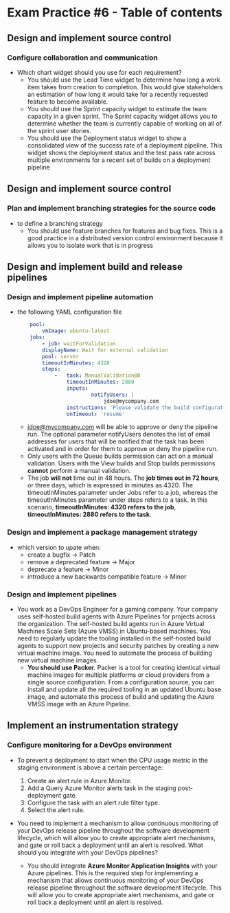 # Exam Practice #6 - Table of contents

## Design and implement source control

### Configure collaboration and communication

- Which chart widget should you use for each requirement?
  - You should use the Lead Time widget to determine how long a work item takes from creation to completion. This would give stakeholders an estimation of how long it would take for a recently requested feature to become available.
  - You should use the Sprint capacity widget to estimate the team capacity in a given sprint. The Sprint capacity widget allows you to determine whether the team is currently capable of working on all of the sprint user stories.
  - You should use the Deployment status widget to show a consolidated view of the success rate of a deployment pipeline. This widget shows the deployment status and the test pass rate across multiple environments for a recent set of builds on a deployment pipeline

## Design and implement source control

### Plan and implement branching strategies for the source code

- to define a branching strategy
  - You should use feature branches for features and bug fixes. This is a good practice in a distributed version control environment because it allows you to isolate work that is in progress

## Design and implement build and release pipelines

### Design and implement pipeline automation

- the following YAML configuration file

    ```yaml
        pool:
            vmImage: ubuntu-latest
        jobs:
            - job: waitForValidation
            displayName: Wait for external validation
            pool: server
            timeoutInMinutes: 4320
            steps:
                -   task: ManualValidation@0
                    timeoutInMinutes: 2880
                    inputs:
                            notifyUsers: |
                                jdoe@mycompany.com
                    instructions: 'Please validate the build configuration and resume'
                    onTimeout: 'resume'
    ```

  - jdoe@mycompany.com will be able to approve or deny the pipeline run. The optional parameter notifyUsers denotes the list of email addresses for users that will be notified that the task has been
  activated and in order for them to approve or deny the pipeline run.
  - Only users with the Queue builds permission can act on a manual validation. Users with the View builds and Stop builds permissions **cannot** perform a manual validation.
  - The job **will not** time out in 48 hours. The **job times out in 72 hours**, or three days, which is expressed in minutes as 4320. The timeoutInMinutes parameter under Jobs refer to a job, whereas the timeoutInMinutes parameter under steps refers to a task. In this scenario, **timeoutInMinutes: 4320 refers to the job**, **timeoutInMinutes: 2880 refers to the task**.

### Design and implement a package management strategy

- which version to upate when:
  - create a bugfix -> Patch
  - remove a deprecated feature -> Major
  - deprecate a feature -> Minor
  - introduce a new backwards compatible feature -> Minor

### Design and implement pipelines

- You work as a DevOps Engineer for a gaming company. Your company uses self-hosted build agents with Azure Pipelines for projects across the organization. The self-hosted build agents run in Azure Virtual Machines Scale Sets (Azure VMSS) in Ubuntu-based machines. You need to regularly update the tooling installed in the self-hosted build agents to support new projects and security patches by creating a new virtual machine image.
You need to automate the process of building new virtual machine images.
  - **You should use Packer**. Packer is a tool for creating identical virtual machine images for multiple platforms or cloud providers from a single source configuration. From a configuration source, you can install and update all the required tooling in an updated Ubuntu base image, and automate this process of build and updating the Azure VMSS image with an Azure Pipeline.

## Implement an instrumentation strategy

### Configure monitoring for a DevOps environment

- To prevent a deployment to start when the CPU usage metric in the staging environment is above a certain percentage:
  1. Create an alert rule in Azure Monitor.
  2. Add a Query Azure Monitor alerts task in the staging post-deployment gate.
  3. Configure the task with an alert rule filter type.
  4. Select the alert rule.

- You need to implement a mechanism to allow continuous monitoring of your DevOps release pipeline throughout the software development lifecycle, which will allow you to create appropriate alert mechanisms, and gate or roll back a deployment until an alert is resolved. What should you integrate with your DevOps pipelines?
  - You should integrate **Azure Monitor Application Insights** with your Azure pipelines. This is the required step for implementing a mechanism that allows continuous monitoring of your DevOps release pipeline throughout the software development lifecycle. This will allow you to create appropriate alert mechanisms, and gate or roll back a deployment until an alert is resolved.
